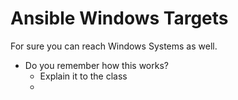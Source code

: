 # Ansible Windows Targets
For sure you can reach Windows Systems as well.
* Do you remember how this works?
	* Explain it to the class
	* 

<!--stackedit_data:
eyJoaXN0b3J5IjpbLTE0MzA1NDYzXX0=
-->